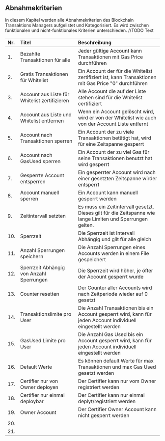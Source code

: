## Abnahmekriterien

In diesem Kapitel werden alle Abnahmekriterien des Blockchain Transaktions Managers aufgelistet und Kategorisiert.
Es wird zwischen funktionalen und nicht-funktionales Kriterien unterschieden.
//TODO Text

| Nr.       | Titel  | Beschreibung |
| :------------- |:------------| :-----|
| 1.     |  Bezahlte Transaktionen für alle  | Jeder gültige Account kann Transaktionen mit Gas Price durchführen|
| 2.     |  Gratis Transaktionen für Whitelist | Ein Account der für die Whitelist zertifiziert ist, kann Transaktionen mit Gas Price "0" durchführen  |
| 3.     |  Account aus Liste für Whitelist zertifizieren  | Alle Account die auf der Liste stehen sind für die Whitelist certifiziert |
| 4.     |  Account aus Liste und Whitelist entfernen  | Wenn ein Account gelöscht wird, wird er von der Whitelist wie auch von der Account Liste entfernt |
| 5.     |  Account nach Transaktionen sperren  | Ein Account der zu viele Transaktionen betätigt hat, wird für eine Zeitspanne gesperrt |
| 6.     | Account nach GasUsed sperren | Ein Account der zu viel Gas für seine Transaktionen benutzt hat wird gesperrt  |
| 7.     | Gesperrte Account entsperren |  Ein gesperrter Account wird nach einer gesetzten Zeitspanne wirder entsperrt |
| 8.     |  Account manuell sperren  | Ein Account kann manuell gesperrt werden |
| 9.     | Zeitintervall setzten | Es muss ein Zeitintervall gesetzt. Dieses gilt für die Zeitspanne wie lange Limiten und Sperrungen gelten.  |
| 10.     | Sperrzeit | Die Sperrzeit ist Intervall Abhängig und gilt für alle gleich   |
| 11.     | Anzahl Sperrungen speichern | Die Anzahl Sperrungen eines Accounts werden in einem File gespeichert  |
| 12.     | Sperrzeit Abhängig von Anzahl Sperrungen | Die Sperrzeit wird höher, je öfter der Account gesperrt wurde  |
| 13.     | Counter resetten | Der Counter aller Accounts wird nach Zeitperiode wieder auf 0 gesetzt |
| 14.     | Transaktionslimite pro User | Die Anzahl Transaktionen bis ein Account gesperrt wird, kann für jeden Account individuell eingestellt werden |
| 15.     | GasUsed Limite pro User | Die Anzahl Gas Used bis ein Account gesperrt wird, kann für jeden Account individuell eingestellt werden |
| 16.     | Default Werte | Es können default Werte für max Transaktionen und max Gas Used gesetzt werden  |
| 17.     | Certifier nur von Owner deployen | Der Certifier kann nur vom Owner registriert werden  |
| 18.     | Certifier nur einmal deploybar  | Der Certifier kann nur einmal deplyt/registriert werden |
| 19.     | Owner Account | Der Certifier Owner Account kann nicht gesperrt werden  |
| 20.     | |   |
| 21.     | |   |


